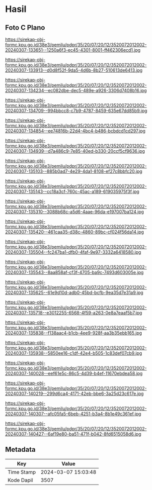 # Hasil

## Foto C Plano

https://sirekap-obj-formc.kpu.go.id/38e3/pemilu/pdpr/35/20/07/20/12/3520072012002-20240307-133651--1250a6f3-ec45-4301-8001-ff462306ecd1.jpg

https://sirekap-obj-formc.kpu.go.id/38e3/pemilu/pdpr/35/20/07/20/12/3520072012002-20240307-133913--d0d8f52f-9da5-4d6b-8b27-510613de6413.jpg

https://sirekap-obj-formc.kpu.go.id/38e3/pemilu/pdpr/35/20/07/20/12/3520072012002-20240307-134234--ec082dbe-dec5-489e-a926-3306d7408b16.jpg

https://sirekap-obj-formc.kpu.go.id/38e3/pemilu/pdpr/35/20/07/20/12/3520072012002-20240307-134709--994bbcc8-c7b9-4787-8459-635e67dd85b9.jpg

https://sirekap-obj-formc.kpu.go.id/38e3/pemilu/pdpr/35/20/07/20/12/3520072012002-20240307-134854--ee74816b-22d4-4bc4-b486-bcbdcd1cd297.jpg

https://sirekap-obj-formc.kpu.go.id/38e3/pemilu/pdpr/35/20/07/20/12/3520072012002-20240307-134939--d7a486c9-7e85-40ed-b330-20ccf5cf9636.jpg

https://sirekap-obj-formc.kpu.go.id/38e3/pemilu/pdpr/35/20/07/20/12/3520072012002-20240307-135103--885b0ad7-4e29-4da1-8108-ef27c8bbfc20.jpg

https://sirekap-obj-formc.kpu.go.id/38e3/pemilu/pdpr/35/20/07/20/12/3520072012002-20240307-135143--cc18a3cf-760c-45ac-a189-619035975f3f.jpg

https://sirekap-obj-formc.kpu.go.id/38e3/pemilu/pdpr/35/20/07/20/12/3520072012002-20240307-135310--3088b68c-a5d6-4aae-96da-e197007ba124.jpg

https://sirekap-obj-formc.kpu.go.id/38e3/pemilu/pdpr/35/20/07/20/12/3520072012002-20240307-135420--461caa35-d38c-4860-89bc-cf024f56da14.jpg

https://sirekap-obj-formc.kpu.go.id/38e3/pemilu/pdpr/35/20/07/20/12/3520072012002-20240307-135504--fc247ba1-dfb0-4faf-9e97-3332a6418580.jpg

https://sirekap-obj-formc.kpu.go.id/38e3/pemilu/pdpr/35/20/07/20/12/3520072012002-20240307-135543--8aa858af-cf3f-4705-ba9c-7493d603005e.jpg

https://sirekap-obj-formc.kpu.go.id/38e3/pemilu/pdpr/35/20/07/20/12/3520072012002-20240307-135625--61e9d10d-adb0-45bd-bcfb-9ea35d7e31a9.jpg

https://sirekap-obj-formc.kpu.go.id/38e3/pemilu/pdpr/35/20/07/20/12/3520072012002-20240307-135718--e3012255-6568-4f59-a263-0e8a7eaaf5b7.jpg

https://sirekap-obj-formc.kpu.go.id/38e3/pemilu/pdpr/35/20/07/20/12/3520072012002-20240307-135838--f138aac4-b1cb-4ee9-928f-aa3b35ebb165.jpg

https://sirekap-obj-formc.kpu.go.id/38e3/pemilu/pdpr/35/20/07/20/12/3520072012002-20240307-135938--5850ee16-c1df-42e4-b505-1c83def07cb9.jpg

https://sirekap-obj-formc.kpu.go.id/38e3/pemilu/pdpr/35/20/07/20/12/3520072012002-20240307-140028--eef61e5c-86c5-4d39-b4ef-11670ebdea58.jpg

https://sirekap-obj-formc.kpu.go.id/38e3/pemilu/pdpr/35/20/07/20/12/3520072012002-20240307-140219--299d6ca4-4171-42eb-bbe6-3a25d23c617e.jpg

https://sirekap-obj-formc.kpu.go.id/38e3/pemilu/pdpr/35/20/07/20/12/3520072012002-20240307-140307--afc05fa5-6beb-4251-b3a4-8b1e49c361ef.jpg

https://sirekap-obj-formc.kpu.go.id/38e3/pemilu/pdpr/35/20/07/20/12/3520072012002-20240307-140427--6af19e80-ba51-471f-b042-8fd6515058d6.jpg


## Metadata

| Key        | Value               |
| ---------- | ------------------- |
| Time Stamp | 2024-03-07 15:03:48 |
| Kode Dapil | 3507                |




